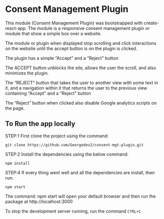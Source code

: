 # Consent Management Plugin

This module (Consent Management Plugin) was bootstrapped with create-react-app.
The module is a responsive consent management plugin or module that show a simple box over a website. 

The module or plugin when displayed stop scrolling and click interactions on the website until the accept button is on the plugin is clicked.

The plugin has a simple “Accept”  and a  “Reject” button 

The ACCEPT button unblocks the site, allows the user the scroll, and also minimizes the plugin.

The  “REJECT” button that takes the user to another view with some text in it, and a navigation within it that returns the user to the previous view containing “Accept”  and a  “Reject” button 

The “Reject” button when clicked also disable Google analytics scripts on the page.

## To Run the app locally

STEP:1 First clone the project using the command:

```
git clone https://github.com/Georgedev2/consent-mgt-plugin.git
```
STEP:2 Install the dependencies using the below command:

```
npm install
```
STEP:4 If every thing went well and all the dependencies are install, then run:

```
npm start
```

The command: npm start will open your default browser and then run the package at http://localhost:3000

To stop the development server running, run the command `CTRL+C`

